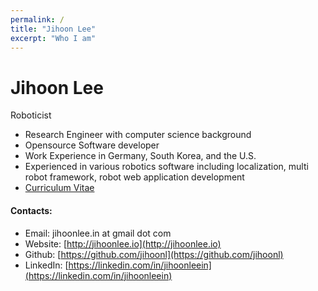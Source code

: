 ```yaml
---
permalink: /
title: "Jihoon Lee"
excerpt: "Who I am"
---
```


# Jihoon Lee

Roboticist

* Research Engineer with computer science background
* Opensource Software developer
* Work Experience in Germany, South Korea, and the U.S.
* Experienced in various robotics software including localization, multi robot framework, robot web application
  development
* [Curriculum Vitae](/assets/files/cv_latest.pdf)

#### Contacts:

* Email: jihoonlee.in at gmail dot com
* Website: [http://jihoonlee.io](http://jihoonlee.io)
* Github: [https://github.com/jihoonl](https://github.com/jihoonl)
* LinkedIn: [https://linkedin.com/in/jihoonleein](https://linkedin.com/in/jihoonleein)
